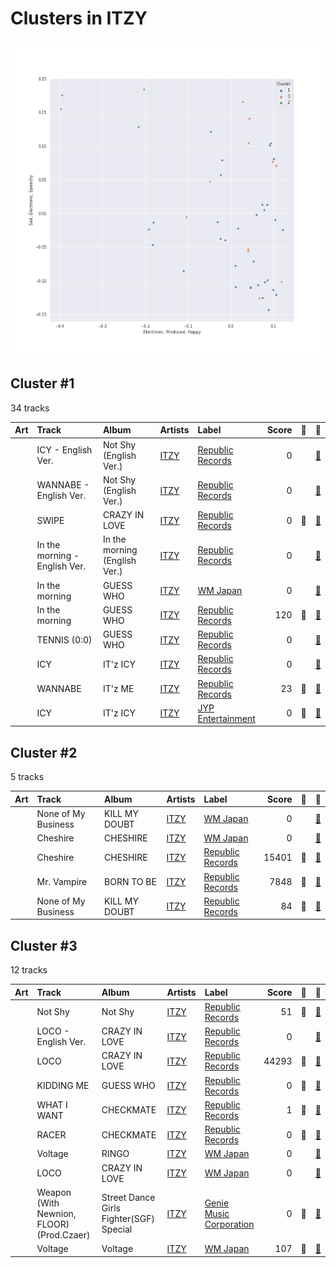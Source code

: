 # Clusters in ITZY

![Comparison of Cluster](../../../images/artists/itzy/clusters/clusters_scatter.png)

## Cluster #1

34 tracks

| Art | Track | Album | Artists | Label | Score | 💚 | 🔗 |
|:---|:---|:---|:---|:---|---:|:---|:---|
| <img src="https://i.scdn.co/image/ab67616d0000b273f6bfdc0662f6fceb357652b9" alt="" width="50" /> | ICY - English Ver. | Not Shy (English Ver.) | [ITZY](../../overview.md) | [Republic Records](../../../../labels/republic_records) | 0 | | [🔗](https://open.spotify.com/track/0H76idYK173LwctmFntEdz) |
| <img src="https://i.scdn.co/image/ab67616d0000b273f6bfdc0662f6fceb357652b9" alt="" width="50" /> | WANNABE - English Ver. | Not Shy (English Ver.) | [ITZY](../../overview.md) | [Republic Records](../../../../labels/republic_records) | 0 | | [🔗](https://open.spotify.com/track/2cnhL9Xb7jlTuUs4taxJSB) |
| <img src="https://i.scdn.co/image/ab67616d0000b273a0df2d59f0ae9426cba3eb36" alt="" width="50" /> | SWIPE | CRAZY IN LOVE | [ITZY](../../overview.md) | [Republic Records](../../../../labels/republic_records) | 0 | 💚 | [🔗](https://open.spotify.com/track/5o0urLKhjQLIFMoJH5SSrY) |
| <img src="https://i.scdn.co/image/ab67616d0000b273212e7fb3309718d9d4132095" alt="" width="50" /> | In the morning - English Ver. | In the morning (English Ver.) | [ITZY](../../overview.md) | [Republic Records](../../../../labels/republic_records) | 0 | | [🔗](https://open.spotify.com/track/0rXBxNaEX9pJSV8U7xYUXr) |
| <img src="https://i.scdn.co/image/ab67616d0000b273a24cfa5179fc2493c8a82025" alt="" width="50" /> | In the morning | GUESS WHO | [ITZY](../../overview.md) | [WM Japan](../../../../labels/wm_japan) | 0 | | [🔗](https://open.spotify.com/track/0v3rYUt6mdg5u7wdgkyQLf) |
| <img src="https://i.scdn.co/image/ab67616d0000b273131cf6fcb170cda7a7956227" alt="" width="50" /> | In the morning | GUESS WHO | [ITZY](../../overview.md) | [Republic Records](../../../../labels/republic_records) | 120 | 💚 | [🔗](https://open.spotify.com/track/1Wcr8zrKqbUX0zwN8Dbr16) |
| <img src="https://i.scdn.co/image/ab67616d0000b273131cf6fcb170cda7a7956227" alt="" width="50" /> | TENNIS (0:0) | GUESS WHO | [ITZY](../../overview.md) | [Republic Records](../../../../labels/republic_records) | 0 | | [🔗](https://open.spotify.com/track/6wSBcV4mjwiVKGJzNrgwha) |
| <img src="https://i.scdn.co/image/ab67616d0000b2731260c9a4d42b2615c9f67bb0" alt="" width="50" /> | ICY | IT'z ICY | [ITZY](../../overview.md) | [Republic Records](../../../../labels/republic_records) | 0 | | [🔗](https://open.spotify.com/track/2vdkN2NSQ5mxqNGg7sJUxs) |
| <img src="https://i.scdn.co/image/ab67616d0000b273fc620c06721e90a534cc5dab" alt="" width="50" /> | WANNABE | IT'z ME | [ITZY](../../overview.md) | [Republic Records](../../../../labels/republic_records) | 23 | 💚 | [🔗](https://open.spotify.com/track/4pspYVQGFHLPEFgQPD1J7e) |
| <img src="https://i.scdn.co/image/ab67616d0000b2735a34da2654db7f75cee1d080" alt="" width="50" /> | ICY | IT'z ICY | [ITZY](../../overview.md) | [JYP Entertainment](../../../../labels/jyp_entertainment) | 0 | 💚 | [🔗](https://open.spotify.com/track/7zFBtYAVURF3bUVqEQ6UUu) |
## Cluster #2

5 tracks

| Art | Track | Album | Artists | Label | Score | 💚 | 🔗 |
|:---|:---|:---|:---|:---|---:|:---|:---|
| <img src="https://i.scdn.co/image/ab67616d0000b27385c2017d95afd6319c3466b8" alt="" width="50" /> | None of My Business | KILL MY DOUBT | [ITZY](../../overview.md) | [WM Japan](../../../../labels/wm_japan) | 0 | | [🔗](https://open.spotify.com/track/4vfQRnIqR3GTERQGDS0pwZ) |
| <img src="https://i.scdn.co/image/ab67616d0000b273c57525299436d02bdd908fb5" alt="" width="50" /> | Cheshire | CHESHIRE | [ITZY](../../overview.md) | [WM Japan](../../../../labels/wm_japan) | 0 | | [🔗](https://open.spotify.com/track/1LJT4ctFlHUSVsfZqMeaz0) |
| <img src="https://i.scdn.co/image/ab67616d0000b273e9cd59d664f597061a513038" alt="" width="50" /> | Cheshire | CHESHIRE | [ITZY](../../overview.md) | [Republic Records](../../../../labels/republic_records) | 15401 | 💚 | [🔗](https://open.spotify.com/track/7ixVW7RobslvMrvlzHYLha) |
| <img src="https://i.scdn.co/image/ab67616d0000b273470d0ba5f707b141d1337cf2" alt="" width="50" /> | Mr. Vampire | BORN TO BE | [ITZY](../../overview.md) | [Republic Records](../../../../labels/republic_records) | 7848 | 💚 | [🔗](https://open.spotify.com/track/3uI6jqO0fFBoFryc8SJOXw) |
| <img src="https://i.scdn.co/image/ab67616d0000b2734c2fcea217112b13312f8fb2" alt="" width="50" /> | None of My Business | KILL MY DOUBT | [ITZY](../../overview.md) | [Republic Records](../../../../labels/republic_records) | 84 | 💚 | [🔗](https://open.spotify.com/track/6iYfUvWNdKulAgX2TOhk5u) |
## Cluster #3

12 tracks

| Art | Track | Album | Artists | Label | Score | 💚 | 🔗 |
|:---|:---|:---|:---|:---|---:|:---|:---|
| <img src="https://i.scdn.co/image/ab67616d0000b2732f74587e89fe803fa61d748e" alt="" width="50" /> | Not Shy | Not Shy | [ITZY](../../overview.md) | [Republic Records](../../../../labels/republic_records) | 51 | 💚 | [🔗](https://open.spotify.com/track/1ehags7lQMM1qX94VJkoaf) |
| <img src="https://i.scdn.co/image/ab67616d0000b273a0df2d59f0ae9426cba3eb36" alt="" width="50" /> | LOCO - English Ver. | CRAZY IN LOVE | [ITZY](../../overview.md) | [Republic Records](../../../../labels/republic_records) | 0 | | [🔗](https://open.spotify.com/track/0QPYsEvaoEJzZLSF5Cq390) |
| <img src="https://i.scdn.co/image/ab67616d0000b273a0df2d59f0ae9426cba3eb36" alt="" width="50" /> | LOCO | CRAZY IN LOVE | [ITZY](../../overview.md) | [Republic Records](../../../../labels/republic_records) | 44293 | 💚 | [🔗](https://open.spotify.com/track/56Yxkm62GtEpnPyG7TvwLY) |
| <img src="https://i.scdn.co/image/ab67616d0000b273131cf6fcb170cda7a7956227" alt="" width="50" /> | KIDDING ME | GUESS WHO | [ITZY](../../overview.md) | [Republic Records](../../../../labels/republic_records) | 0 | 💚 | [🔗](https://open.spotify.com/track/74WtkDIkOXTtEVO4TatDMX) |
| <img src="https://i.scdn.co/image/ab67616d0000b273e61bca92e4a64e50ee44a009" alt="" width="50" /> | WHAT I WANT | CHECKMATE | [ITZY](../../overview.md) | [Republic Records](../../../../labels/republic_records) | 1 | 💚 | [🔗](https://open.spotify.com/track/28E5sYRuv2gpZPEdNAwMkE) |
| <img src="https://i.scdn.co/image/ab67616d0000b273e61bca92e4a64e50ee44a009" alt="" width="50" /> | RACER | CHECKMATE | [ITZY](../../overview.md) | [Republic Records](../../../../labels/republic_records) | 0 | 💚 | [🔗](https://open.spotify.com/track/5v15IF9D4nKZbto4US7Ar1) |
| <img src="https://i.scdn.co/image/ab67616d0000b273bc615fe0e1b49a5283c47075" alt="" width="50" /> | Voltage | RINGO | [ITZY](../../overview.md) | [WM Japan](../../../../labels/wm_japan) | 0 | | [🔗](https://open.spotify.com/track/7s6VLoIRXAwV6seA6rn5iC) |
| <img src="https://i.scdn.co/image/ab67616d0000b27395a4e4b9d3bd90227250c0d8" alt="" width="50" /> | LOCO | CRAZY IN LOVE | [ITZY](../../overview.md) | [WM Japan](../../../../labels/wm_japan) | 0 | | [🔗](https://open.spotify.com/track/59c0HrzmHfyQs6LgDw5cHe) |
| <img src="https://i.scdn.co/image/ab67616d0000b2733091980300243c26b0404b76" alt="" width="50" /> | Weapon (With Newnion, FLOOR) (Prod.Czaer) | Street Dance Girls Fighter(SGF) Special | [ITZY](../../overview.md) | [Genie Music Corporation](../../../../labels/genie_music_corporation) | 0 | 💚 | [🔗](https://open.spotify.com/track/6poVmpGU3y3jj1Z9xbbbH4) |
| <img src="https://i.scdn.co/image/ab67616d0000b273682903728c049526580f0363" alt="" width="50" /> | Voltage | Voltage | [ITZY](../../overview.md) | [WM Japan](../../../../labels/wm_japan) | 107 | 💚 | [🔗](https://open.spotify.com/track/7e65OAe9L0xWPSHDiahjQe) |